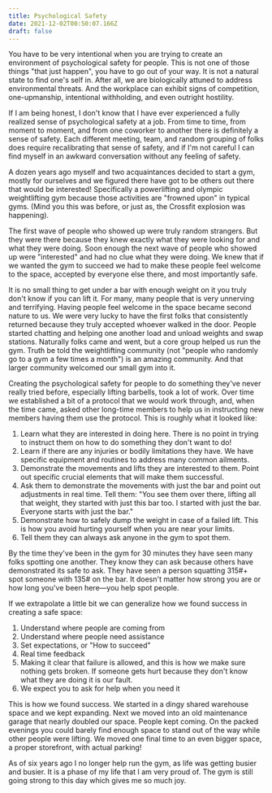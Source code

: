 ```yaml
---
title: Psychological Safety
date: 2021-12-02T00:50:07.166Z
draft: false
---
```

You have to be very intentional when you are trying to create an environment of psychological safety for people. This is not one of those things "that just happen", you have to go out of your way. It is not a natural state to find one's self in. After all, we are biologically attuned to address environmental threats. And the workplace can exhibit signs of competition, one-upmanship, intentional withholding, and even outright hostility.

If I am being honest, I don't know that I have ever experienced a fully realized sense of psychological safety at a job. From time to time, from moment to moment, and from one coworker to another there is definitely a sense of safety. Each different meeting, team, and random grouping of folks does require recalibrating that sense of safety, and if I'm not careful I can find myself in an awkward conversation without any feeling of safety.

A dozen years ago myself and two acquaintances decided to start a gym, mostly for ourselves and we figured there have got to be others out there that would be interested! Specifically a powerlifting and olympic weightlifting gym because those activities are "frowned upon" in typical gyms. (Mind you this was before, or just as, the Crossfit explosion was happening).

The first wave of people who showed up were truly random strangers. But they were there because they knew exactly what they were looking for and what they were doing. Soon enough the next wave of people who showed up were "interested" and had no clue what they were doing. We knew that if we wanted the gym to succeed we had to make these people feel welcome to the space, accepted by everyone else there, and most importantly safe.

It is no small thing to get under a bar with enough weight on it you truly don't know if you can lift it. For many, many people that is very unnerving and terrifying. Having people feel welcome in the space became second nature to us. We were very lucky to have the first folks that consistently returned because they truly accepted whoever walked in the door. People started chatting and helping one another load and unload weights and swap stations. Naturally folks came and went, but a core group helped us run the gym. Truth be told the weightlifting community (not "people who randomly go to a gym a few times a month") is an amazing community. And that larger community welcomed our small gym into it.

Creating the psychological safety for people to do something they've never really tried before, especially lifting barbells, took a lot of work. Over time we established a bit of a protocol that we would work through, and, when the time came, asked other long-time members to help us in instructing new members having them use the protocol. This is roughly what it looked like:

1. Learn what they are interested in doing here. There is no point in trying to instruct them on how to do something they don't want to do!
2. Learn if there are any injuries or bodily limitations they have. We have specific equipment and routines to address many common ailments.
3. Demonstrate the movements and lifts they are interested to them. Point out specific crucial elements that will make them successful.
4. Ask them to demonstrate the movements with just the bar and point out adjustments in real time. Tell them: "You see them over there, lifting all that weight, they started with just this bar too. I started with just the bar. Everyone starts with just the bar."
5. Demonstrate how to safely dump the weight in case of a failed lift. This is how you avoid hurting yourself when you are near your limits.
6. Tell them they can always ask anyone in the gym to spot them.

By the time they've been in the gym for 30 minutes they have seen many folks spotting one another. They know they can ask because others have demonstrated its safe to ask. They have seen a person squatting 315#+ spot someone with 135# on the bar. It doesn't matter how strong you are or how long you've been here—you help spot people.

If we extrapolate a little bit we can generalize how we found success in creating a safe space:

1. Understand where people are coming from
2. Understand where people need assistance
3. Set expectations, or "How to succeed"
4. Real time feedback
5. Making it clear that failure is allowed, and this is how we make sure nothing gets broken. If someone gets hurt because they don't know what they are doing it is our fault.
6. We expect you to ask for help when you need it

This is how we found success. We started in a dingy shared warehouse space and we kept expanding. Next we moved into an old maintenance garage that nearly doubled our space. People kept coming. On the packed evenings you could barely find enough space to stand out of the way while other people were lifting. We moved one final time to an even bigger space, a proper storefront, with actual parking!

As of six years ago I no longer help run the gym, as life was getting busier and busier. It is a phase of my life that I am very proud of. The gym is still going strong to this day which gives me so much joy.